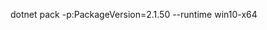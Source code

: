 dotnet pack -p:PackageVersion=2.1.50
--runtime win10-x64

<!--  -p:NuspecFile=~/projects/app1/project.nuspec -p:NuspecBasePath=~/projects/app1/nuget -->

